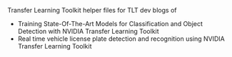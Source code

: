Transfer Learning Toolkit helper files for TLT dev blogs of 
- Training State-Of-The-Art Models for Classification and Object Detection with NVIDIA Transfer Learning Toolkit 
- Real time vehicle license plate detection and recognition using NVIDIA Transfer Learning Toolkit
